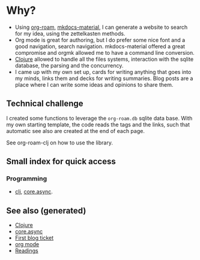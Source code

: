 # Why?

  - Using [org-roam](https://github.com/jethrokuan/org-roam),
    [mkdocs-material](https://squidfunk.github.io/mkdocs-material/), I
    can generate a website to search for my idea, using the zettelkasten
    methods.
  - Org mode is great for authoring, but I do prefer some nice font and
    a good navigation, search navigation. mkdocs-material offered a
    great compromise and orgmk allowed me to have a command line
    conversion.
  - [Clojure](./decks/clojure.md) allowed to handle all the files
    systems, interaction with the sqlite database, the parsing and the
    concurrency.
  - I came up with my own set up, cards for writing anything that goes
    into my minds, links them and decks for writing summaries. Blog
    posts are a place where I can write some ideas and opinions to share
    them.

## Technical challenge

I created some functions to leverage the `org-roam.db` sqlite data base.
With my own starting template, the code reads the tags and the links,
such that automatic see also are created at the end of each page.

See org-roam-clj on how to use the library.

## Small index for quick access

### Programming

  - [clj](./decks/clojure.md),
    [core.async](./cards/20200430155819-core_async.md).

## See also (generated)

  - [Clojure](./decks/clojure.md)
  - [core.async](./cards/20200430155819-core_async.md)
  - [First blog ticket](./blog/20200502171331-first_blog_ticket.md)
  - [org mode](./cards/20200430180442-org_mode.md)
  - [Readings](./cards/readings.md)
